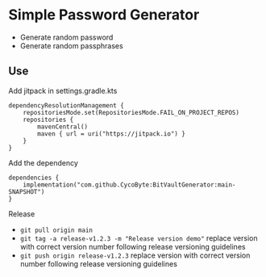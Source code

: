 # Simple Password Generator
 
- Generate random password
- Generate random passphrases

## Use
Add jitpack in settings.gradle.kts
```
dependencyResolutionManagement {
    repositoriesMode.set(RepositoriesMode.FAIL_ON_PROJECT_REPOS)
    repositories {
        mavenCentral()
        maven { url = uri("https://jitpack.io") }
    }
}
```
Add the dependency
```
dependencies {
    implementation("com.github.CycoByte:BitVaultGenerator:main-SNAPSHOT")
}
```

Release
- `git pull origin main`
- `git tag -a release-v1.2.3 -m "Release version demo"` replace version with correct version number following release versioning guidelines
- `git push origin release-v1.2.3` replace version with correct version number following release versioning guidelines